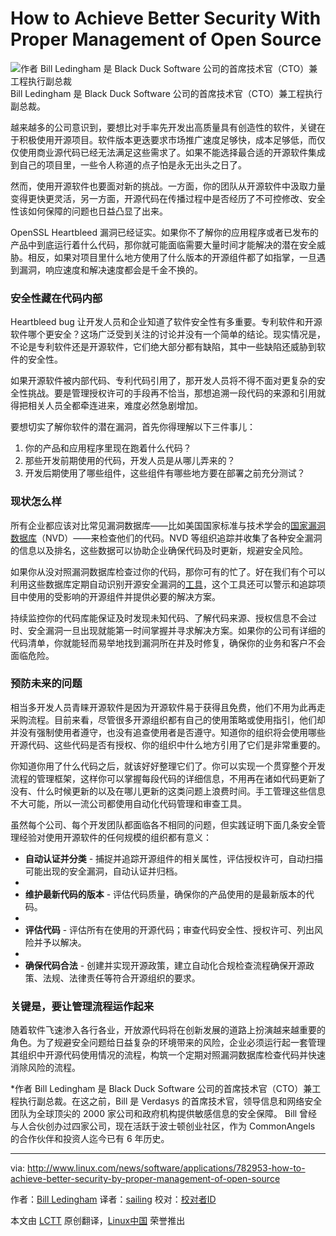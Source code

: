 How to Achieve Better Security With Proper Management of Open Source
================================================================================
![作者 Bill Ledingham 是 Black Duck Software 公司的首席技术官（CTO）兼工程执行副总裁](http://www.linux.com/images/stories/41373/Bill-Ledingham.jpg)
Bill Ledingham 是 Black Duck Software 公司的首席技术官（CTO）兼工程执行副总裁。

越来越多的公司意识到，要想比对手率先开发出高质量具有创造性的软件，关键在于积极使用开源项目。软件版本更迭要求市场推广速度足够快，成本足够低，而仅仅使用商业源代码已经无法满足这些需求了。如果不能选择最合适的开源软件集成到自己的项目里，一些令人称道的点子怕是永无出头之日了。

然而，使用开源软件也要面对新的挑战。一方面，你的团队从开源软件中汲取力量变得更快更灵活，另一方面，开源代码在传播过程中是否经历了不可控修改、安全性该如何保障的问题也日益凸显了出来。

OpenSSL Heartbleed 漏洞已经证实。如果你不了解你的应用程序或者已发布的产品中到底运行着什么代码，那你就可能面临需要大量时间才能解决的潜在安全威胁。相反，如果对项目里什么地方使用了什么版本的开源组件都了如指掌，一旦遇到漏洞，响应速度和解决速度都会是千金不换的。

### 安全性藏在代码内部 ###

Heartbleed bug 让开发人员和企业知道了软件安全性有多重要。专利软件和开源软件哪个更安全？这场广泛受到关注的讨论并没有一个简单的结论。现实情况是，不论是专利软件还是开源软件，它们绝大部分都有缺陷，其中一些缺陷还威胁到软件的安全性。

如果开源软件被内部代码、专利代码引用了，那开发人员将不得不面对更复杂的安全性挑战。要是管理授权许可的手段再不恰当，那想追溯一段代码的来源和引用就得把相关人员全都牵连进来，难度必然急剧增加。

要想切实了解你软件的潜在漏洞，首先你得理解以下三件事儿：

1. 你的产品和应用程序里现在跑着什么代码？
2. 那些开发前期使用的代码，开发人员是从哪儿弄来的？
3. 开发后期使用了哪些组件，这些组件有哪些地方要在部署之前充分测试？

### 现状怎么样 ###

所有企业都应该对比常见漏洞数据库——比如美国国家标准与技术学会的[国家漏洞数据库][1]（NVD）——来检查他们的代码。NVD 等组织追踪并收集了各种安全漏洞的信息以及排名，这些数据可以协助企业确保代码及时更新，规避安全风险。

如果你从没对照漏洞数据库检查过你的代码，那你可有的忙了。好在我们有个可以利用这些数据库定期自动识别开源安全漏洞的[工具][2]，这个工具还可以警示和追踪项目中使用的受影响的开源组件并提供必要的解决方案。

持续监控你的代码库能保证及时发现未知代码、了解代码来源、授权信息不会过时、安全漏洞一旦出现就能第一时间掌握并寻求解决方案。如果你的公司有详细的代码清单，你就能轻而易举地找到漏洞所在并及时修复，确保你的业务和客户不会面临危险。

### 预防未来的问题 ###

相当多开发人员青睐开源软件是因为开源软件易于获得且免费，他们不用为此再走采购流程。目前来看，尽管很多开源组织都有自己的使用策略或使用指引，他们却并没有强制使用者遵守，也没有追查使用者是否遵守。知道你的组织将会使用哪些开源代码、这些代码是否有授权、你的组织中什么地方引用了它们是非常重要的。

你知道你用了什么代码之后，就该好好整理它们了。你可以实现一个贯穿整个开发流程的管理框架，这样你可以掌握每段代码的详细信息，不用再在诸如代码更新了没有、什么时候更新的以及在哪儿更新的这类问题上浪费时间。手工管理这些信息不大可能，所以一流公司都使用自动化代码管理和审查工具。

虽然每个公司、每个开发团队都面临各不相同的问题，但实践证明下面几条安全管理经验对使用开源软件的任何规模的组织都有意义：

- **自动认证并分类** - 捕捉并追踪开源组件的相关属性，评估授权许可，自动扫描可能出现的安全漏洞，自动认证并归档。
-
- **维护最新代码的版本** - 评估代码质量，确保你的产品使用的是最新版本的代码。
-
- **评估代码** - 评估所有在使用的开源代码；审查代码安全性、授权许可、列出风险并予以解决。
-
- **确保代码合法** - 创建并实现开源政策，建立自动化合规检查流程确保开源政策、法规、法律责任等符合开源组织的要求。

### 关键是，要让管理流程运作起来 ###

随着软件飞速渗入各行各业，开放源代码将在创新发展的道路上扮演越来越重要的角色。为了规避安全问题给日益复杂的环境带来的风险，企业必须运行起一套管理其组织中开源代码使用情况的流程，构筑一个定期对照漏洞数据库检查代码并快速消除风险的流程。

*作者 Bill Ledingham 是 Black Duck Software 公司的首席技术官（CTO）兼工程执行副总裁。在这之前，Bill 是 Verdasys 的首席技术官，领导信息和网络安全团队为全球顶尖的 2000 家公司和政府机构提供敏感信息的安全保障。 Bill 曾经与人合伙创办过四家公司，现在活跃于波士顿创业社区，作为 CommonAngels 的合作伙伴和投资人迄今已有 6 年历史。

--------------------------------------------------------------------------------

via: http://www.linux.com/news/software/applications/782953-how-to-achieve-better-security-by-proper-management-of-open-source

作者：[Bill Ledingham][a]
译者：[sailing](https://github.com/sailing)
校对：[校对者ID](https://github.com/校对者ID)

本文由 [LCTT](https://github.com/LCTT/TranslateProject) 原创翻译，[Linux中国](http://linux.cn/) 荣誉推出

[a]:http://www.linux.com/community/forums/person/59656
[1]:http://nvd.nist.gov/
[2]:http://www.blackducksoftware.com/oss-logistics/secure
